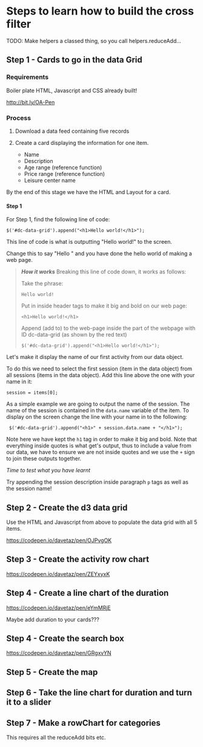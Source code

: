 # Steps to learn how to build the cross filter

TODO: Make helpers a classed thing, so you call helpers.reduceAdd...

## Step 1 - Cards to go in the data Grid

### Requirements

Boiler plate HTML, Javascript and CSS already built!

http://bit.ly/OA-Pen

### Process

1. Download a data feed containing five records

2. Create a card displaying the information for one item. 
	* Name
	* Description
	* Age range (reference function)
	* Price range (reference function)
	* Leisure center name

By the end of this stage we have the HTML and Layout for a card. 

#### Step 1

For Step 1, find the following line of code:

    $('#dc-data-grid').append("<h1>Hello world!</h1>");
    
This line of code is what is outputting "Hello world!" to the screen. 

Change this to say "Hello <your-name>" and you have done the hello world of making a web page.
	
>**_How it works_** Breaking this line of code down, it works as follows:
>
>Take the phrase:
>
>    `Hello world!` 
>
> Put in inside header tags to make it big and bold on our web page:
>
>    `<h1>Hello world!</h1>`
>
> Append (add to) to the web-page inside the part of the webpage with ID dc-data-grid (as shown by the red text)
>
>    `$('#dc-data-grid').append("<h1>Hello world!</h1>");`
    
Let's make it display the name of our first activity from our data object.

To do this we need to select the first session (item in the data object) from all sessions (items in the data object). Add this line above the one with your name in it:

    session = items[0];
    
As a simple example we are going to output the name of the session. The name of the session is contained in the `data.name` variable of the item. To display on the screen change the line with your name in to the following:

     $('#dc-data-grid').append("<h1>" + session.data.name + "</h1>");
 
Note here we have kept the `h1` tag in order to make it big and bold. Note that everything inside quotes is what get's output, thus to include a value from our data, we have to ensure we are not inside quotes and we use the `+` sign to join these outputs together.

*Time to test what you have learnt*

Try appending the session description inside paragraph `p` tags as well as the session name!

## Step 2 - Create the d3 data grid

Use the HTML and Javascript from above to populate the data grid with all 5 items.

https://codepen.io/davetaz/pen/OJPvgOK

## Step 3 - Create the activity row chart

https://codepen.io/davetaz/pen/ZEYxyxK

## Step 4 - Create a line chart of the duration

https://codepen.io/davetaz/pen/eYmMRjE

Maybe add duration to your cards??? 

## Step 4 - Create the search box

https://codepen.io/davetaz/pen/GRgxvYN


## Step 5 - Create the map

## Step 6 - Take the line chart for duration and turn it to a slider

## Step 7 - Make a rowChart for categories 

This requires all the reduceAdd bits etc.

